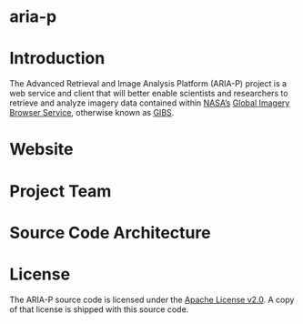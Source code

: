 # aria-p

# Introduction
The Advanced Retrieval and Image Analysis Platform (ARIA-P) project is a web service and client that 
will better enable scientists and researchers to retrieve and analyze imagery data contained 
within [NASA’s](https://www.nasa.gov/) 
[Global Imagery Browser Service](https://earthdata.nasa.gov/about/science-system-description/eosdis-components/global-imagery-browse-services-gibs), 
otherwise known as [GIBS](https://earthdata.nasa.gov/about/science-system-description/eosdis-components/global-imagery-browse-services-gibs).

# Website

# Project Team

# Source Code Architecture

# License
The ARIA-P source code is licensed under the [Apache License v2.0](http://www.apache.org/licenses/LICENSE-2.0). 
A copy of that license is shipped with this source code.
